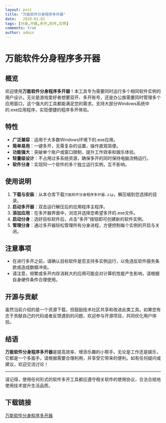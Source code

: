 ```yaml
---
layout: post
title: "万能软件分身程序多开器"
date:   2020-01-02
tags: [分身,开器,多开,软件,实例]
comments: true
author: admin
---
```

# 万能软件分身程序多开器

## 概览

欢迎使用**万能软件分身程序多开器**！本工具专为需要同时运行多个相同软件实例的用户设计。无论是游戏爱好者想要双开、多开账号，还是办公族需要同时管理多个应用窗口，这个强大的工具都能满足您的需求。支持大部分Windows系统中的.exe应用程序，实现便捷的程序多开体验。

## 特性

- **广泛兼容**：适用于大多数Windows环境下的.exe应用。
- **简单易用**：一键多开，无需复杂的设置，操作直观简便。
- **功能强大**：突破单个账户或窗口限制，提升工作效率和娱乐体验。
- **轻量级设计**：不占用过多系统资源，确保多开的同时保持电脑流畅运行。
- **软件分身**：实现同一个软件的多个独立运行实例，互不影响。

## 使用说明

1. **下载与安装**：从本仓库下载`万能软件分身程序多开器.zip`，解压缩到您选择的目录。
2. **启动多开器**：双击运行解压后的应用程序主程序。
3. **添加应用**：在多开器界面中，浏览并选择您希望多开的.exe文件。
4. **启动分身**：选好目标软件后，点击“多开”按钮即可创建新的软件实例。
5. **管理分身**：通过多开器轻松管理所有分身进程，方便控制每个实例的开启与关闭。

## 注意事项

- 在进行多开之前，请确认目标软件是否支持多实例运行，以免违反软件服务条款或造成数据冲突。
- 请注意，频繁或多开内存消耗大的应用可能会对计算机性能产生影响，请根据自身硬件条件合理使用。

## 开源与贡献

虽然当前介绍的是一个资源下载，但鼓励技术社区共享和改进此类工具。如果您有志于贡献自己的代码或者反馈遇到的问题，欢迎参与开源项目，共同优化用户体验。

## 结语

**万能软件分身程序多开器**是提高效率、增添乐趣的小帮手。无论是工作还是娱乐，它都是一个多面手。请根据需要合理利用，并享受它带来的便利。如有任何疑问或建议，欢迎交流讨论！

---

请记得，使用任何形式的软件多开工具都应遵守相关软件的使用协议，合法合规地使用技术提升生活品质。

## 下载链接

[万能软件分身程序多开器](https://pan.quark.cn/s/364a07a3c3f7)